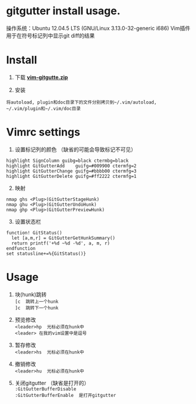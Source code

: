<h1> gitgutter install usage. </h1>
操作系统：Ubuntu 12.04.5 LTS (GNU/Linux 3.13.0-32-generic i686)  
Vim插件用于在符号标记列中显示git diff的结果

# Install
1. 下载 **[vim-gitgutte.zip](https://github.com/airblade/vim-gitgutter/archive/refs/heads/master.zip)**

2. 安装
```
将autoload, plugin和doc目录下的文件分别拷贝到~/.vim/autoload, ~/.vim/plugin和~/.vim/doc目录
```

# Vimrc settings
1. 设置标记列的颜色 （缺省的可能会导致标记不可见）
```viml
highlight SignColumn guibg=black ctermbg=black
highlight GitGutterAdd    guifg=#009900 ctermfg=2
highlight GitGutterChange guifg=#bbbb00 ctermfg=3
highlight GitGutterDelete guifg=#ff2222 ctermfg=1
```

2. 映射
```viml
nmap ghs <Plug>(GitGutterStageHunk)
nmap ghu <Plug>(GitGutterUndoHunk)
nmap ghp <Plug>(GitGutterPreviewHunk)
```

3. 设置状态栏
```viml
function! GitStatus()
  let [a,m,r] = GitGutterGetHunkSummary()
  return printf('+%d ~%d -%d', a, m, r)
endfunction
set statusline+=%{GitStatus()}
```

# Usage
1. 块(hunk)跳转  
`[c  跳转上一个hunk`  
`]c  跳转下一个hunk`  

2. 预览修改  
`<leader>hp  光标必须在hunk中`  
`<leader> 在我的vim设置中是逗号`

3. 暂存修改  
`<leader>hs  光标必须在hunk中`

4. 撤销修改  
`<leader>hu  光标必须在hunk中`

5. 关闭gitgutter （缺省是打开的）  
`:GitGutterBufferDisable`  
`:GitGutterBufferEnable  是打开gitgutter`

